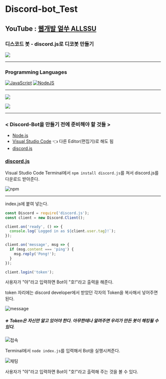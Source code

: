 # Discord-bot_Test

## YouTube : [웹개발 얼쑤 ALLSSU](https://www.youtube.com/channel/UCZtMUSjSh9CLeIgNKvDdwBw)

### 디스코드 봇 - discord.js로 디코봇 만들기

<a href="https://www.youtube.com/watch?v=jATRl7_DD4g"><img src="https://img.shields.io/badge/YouTube-FF0000?style=for-the-badge&logo=youtube&logoColor=white"></a>

---

### Programming Languages
<a href="" target="_blank"><img alt="JavaScript" src="https://img.shields.io/badge/javascript%20-%23323330.svg?&style=for-the-badge&logo=javascript&logoColor=%23F7DF1E"/></a>
<a href="" target="_blank"><img alt="NodeJS" src="https://img.shields.io/badge/node.js-%2343853D.svg?&style=for-the-badge&logo=node.js&logoColor=white"/></a>

---

<a href="https://java-coding.tistory.com/6"><img src="https://img.shields.io/badge/Tistory-orange?style=for-the-badge"></a>

<a href="https://github.com/jiyeong1004/Discord-bot_Test/files/6446421/Discord-Bot_.pdf"><img src="https://img.shields.io/badge/PDF-FF36B5?style=for-the-badge"></a>

---

### < Discord-Bot을 만들기 전에 준비해야 할 것들 >

- [Node.js](https://nodejs.org/en/)
- [Visual Studio Code](https://code.visualstudio.com/) 👈 다른 Editor(편집기)로 해도 됨
- [discord.js](https://discord.js.org/#/)

### [discord.js](https://discord.js.org/#/)

Visual Studio Code Terminal에서 `npm install discord.js`를 쳐서 discord.js를 다운로드 받아준다.

![npm](https://user-images.githubusercontent.com/51290739/116794577-ee3d1280-ab08-11eb-9e35-eeb76729bce6.jpg)

---

index.js에 붙여 넣는다.

```javascript
const Discord = require('discord.js');
const client = new Discord.Client();

client.on('ready', () => {
  console.log(`Logged in as ${client.user.tag}!`);
});

client.on('message', msg => {
  if (msg.content === 'ping') {
    msg.reply('Pong!');
  }
});

client.login('token');
```

사용자가 "야"라고 입력하면 Bot이 "호!"라고 출력을 해준다.

token 자리에는 discord developer에서 받았던 각자의 Token을 복사해서 넣어주면 된다.

![message](https://user-images.githubusercontent.com/51290739/116808231-a94dc600-ab72-11eb-9973-49a257b232c5.jpg)

##### ※ Token은 자신만 알고 있어야 한다. 아무한테나 알려주면 우리가 만든 봇이 해킹될 수 있다.

![접속](https://user-images.githubusercontent.com/51290739/116794815-f6964d00-ab0a-11eb-88e9-411bfc55c57c.png)

Terminal에서 `node index.js`를 입력해서 Bot을 실행시켜준다.

![채팅](https://user-images.githubusercontent.com/51290739/116794819-ff871e80-ab0a-11eb-899b-217051565491.jpg)

사용자가 "야"라고 입력하면 Bot이 "호!"라고 출력해 주는 것을 볼 수 있다.
